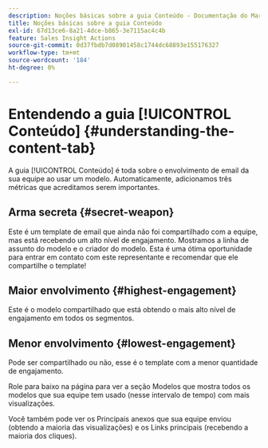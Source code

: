 ```yaml
---
description: Noções básicas sobre a guia Conteúdo - Documentação do Marketo - Documentação do produto
title: Noções básicas sobre a guia Conteúdo
exl-id: 67d13ce6-8a21-4dce-b865-3e7115ac4c4b
feature: Sales Insight Actions
source-git-commit: 0d37fbdb7d08901458c1744dc68893e155176327
workflow-type: tm+mt
source-wordcount: '184'
ht-degree: 0%

---
```


# Entendendo a guia [!UICONTROL Conteúdo] {#understanding-the-content-tab}

A guia [!UICONTROL Conteúdo] é toda sobre o envolvimento de email da sua equipe ao usar um modelo. Automaticamente, adicionamos três métricas que acreditamos serem importantes.

## Arma secreta {#secret-weapon}

Este é um template de email que ainda não foi compartilhado com a equipe, mas está recebendo um alto nível de engajamento. Mostramos a linha de assunto do modelo e o criador do modelo. Esta é uma ótima oportunidade para entrar em contato com este representante e recomendar que ele compartilhe o template!

## Maior envolvimento {#highest-engagement}

Este é o modelo compartilhado que está obtendo o mais alto nível de engajamento em todos os segmentos.

## Menor envolvimento {#lowest-engagement}

Pode ser compartilhado ou não, esse é o template com a menor quantidade de engajamento.

Role para baixo na página para ver a seção Modelos que mostra todos os modelos que sua equipe tem usado (nesse intervalo de tempo) com mais visualizações.

Você também pode ver os Principais anexos que sua equipe enviou (obtendo a maioria das visualizações) e os Links principais (recebendo a maioria dos cliques).
